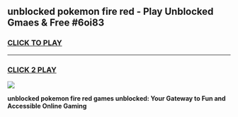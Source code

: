
## unblocked pokemon fire red - Play Unblocked Gmaes & Free #6oi83
<h3>
<a href="https://news.freeplayer.one?title=unblocked_pokemon_fire_red&ref=24F">CLICK TO PLAY</a></h3>
<hr>

<h3>
<a href="https://news.freeplayer.one?title=unblocked_pokemon_fire_red&ref=24F">CLICK 2 PLAY</a>
  
</h3>

<a href="https://news.freeplayer.one?title=unblocked_pokemon_fire_red&ref=24F/"><img src="https://clearcache.store/games.png"></a>


**unblocked pokemon fire red games unblocked: Your Gateway to Fun and Accessible Online Gaming**
